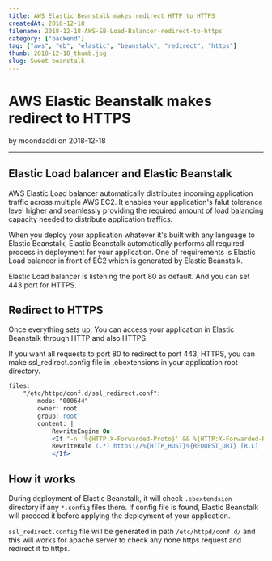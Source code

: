 ```yaml
---
title: AWS Elastic Beanstalk makes redirect HTTP to HTTPS
createdAt: 2018-12-18
filename: 2018-12-18-AWS-EB-Load-Balancer-redirect-to-https
category: ["backend"]
tag: ["aws", "eb", "elastic", "beanstalk", "redirect", "https"]
thumb: 2018-12-18_thumb.jpg
slug: Sweet beanstalk
---
```


# AWS Elastic Beanstalk makes redirect to HTTPS

by moondaddi on 2018-12-18

---

## Elastic Load balancer and Elastic Beanstalk

AWS Elastic Load balancer automatically distributes incoming application traffic across multiple AWS EC2. It enables your application's falut tolerance level higher and seamlessly providing the required amount of load balancing capacity needed to distribute application traffics.

When you deploy your application whatever it's built with any language to Elastic Beanstalk, Elastic Beanstalk automatically performs all required process in deployment for your application. One of requirements is Elastic Load balancer in front of EC2 which is generated by Elastic Beanstalk.

Elastic Load balancer is listening the port 80 as default. And you can set 443 port for HTTPS.

## Redirect to HTTPS

Once everything sets up, You can access your application in Elastic Beanstalk through HTTP and also HTTPS.

If you want all requests to port 80 to redirect to port 443, HTTPS, you can make ssl_redirect.config file in .ebextensions in your application root directory.

```apache
files:
    "/etc/httpd/conf.d/ssl_redirect.conf":
        mode: "000644"
        owner: root
        group: root
        content: |
            RewriteEngine On
            <If "-n '%{HTTP:X-Forwarded-Proto}' && %{HTTP:X-Forwarded-Proto} != 'https'">
            RewriteRule (.*) https://%{HTTP_HOST}%{REQUEST_URI} [R,L]
            </If>
```

## How it works

During deployment of Elastic Beanstalk, it will check `.ebextendsion` directory if any `*.config` files there. If config file is found, Elastic Beanstalk will proceed it before applying the deployment of your application.

`ssl_redirect.config` file will be generated in path `/etc/httpd/conf.d/` and this will works for apache server to check any none https request and redirect it to https.
